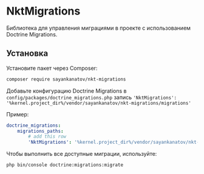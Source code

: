 # NktMigrations

Библиотека для управления миграциями в проекте с использованием Doctrine Migrations.

## Установка

Установите пакет через Composer:

```sh
composer require sayankanatov/nkt-migrations
```

Добавьте конфигурацию Doctrine Migrations в ```config/packages/doctrine_migrations.php``` запись ```'NktMigrations': '%kernel.project_dir%/vendor/sayankanatov/nkt-migrations/migrations'```

Пример:
```yaml
doctrine_migrations:
    migrations_paths:
        # add this row
        'NktMigrations': '%kernel.project_dir%/vendor/sayankanatov/nkt-migrations/migrations'
```

Чтобы выполнить все доступные миграции, используйте:
```sh
php bin/console doctrine:migrations:migrate
```

